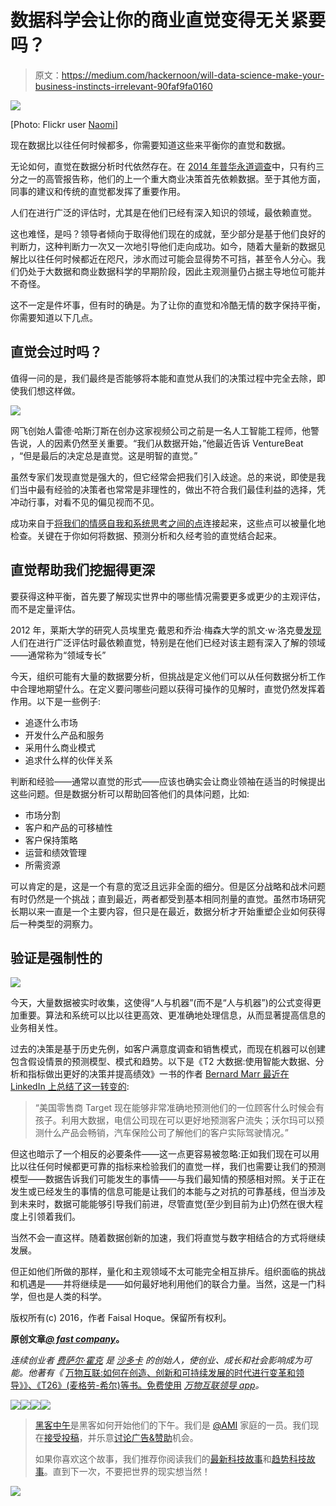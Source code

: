 # 数据科学会让你的商业直觉变得无关紧要吗？

> 原文：<https://medium.com/hackernoon/will-data-science-make-your-business-instincts-irrelevant-90faf9fa0160>

![](img/f4236f412c7b1c93415b0de6d747e3eb.png)

[Photo: Flickr user [Naomi](https://www.flickr.com/photos/mariko1/14099026784/)]

现在数据比以往任何时候都多，你需要知道这些来平衡你的直觉和数据。

无论如何，直觉在数据分析时代依然存在。在 [2014 年普华永道调查](http://www.forbes.com/sites/gilpress/2014/09/10/new-surveys-on-big-data-big-decisions-analysis-and-intuition/#50fc323f7739)中，只有约三分之一的高管报告称，他们的上一个重大商业决策首先依赖数据。至于其他方面，同事的建议和传统的直觉都发挥了重要作用。

人们在进行广泛的评估时，尤其是在他们已经有深入知识的领域，最依赖直觉。

这也难怪，是吗？领导者倾向于取得他们现在的成就，至少部分是基于他们良好的判断力，这种判断力一次又一次地引导他们走向成功。如今，随着大量新的数据见解比以往任何时候都近在咫尺，涉水而过可能会显得势不可挡，甚至令人分心。我们仍处于大数据和商业数据科学的早期阶段，因此主观测量仍占据主导地位可能并不奇怪。

这不一定是件坏事，但有时的确是。为了让你的直觉和冷酷无情的数字保持平衡，你需要知道以下几点。

## 直觉会过时吗？

值得一问的是，我们最终是否能够将本能和直觉从我们的决策过程中完全去除，即使我们想这样做。

![](img/044725cea9ee052ade25a7a662b0e436.png)

网飞创始人雷德·哈斯汀斯在创办这家视频公司之前是一名人工智能工程师，他警告说，人的因素仍然至关重要。“我们从数据开始，”他最近告诉 VentureBeat ，“但是最后的决定总是直觉。这是明智的直觉。”

虽然专家们发现直觉是强大的，但它经常会把我们引入歧途。总的来说，即使是我们当中最有经验的决策者也常常是非理性的，做出不符合我们最佳利益的选择，凭冲动行事，对看不见的偏见视而不见。

成功来自于[将我们的情感自我和系统思考之间的点](http://www.fastcompany.com/3028086/leadership-now/how-to-map-out-your-decision-making)连接起来，这些点可以被量化地检查。关键在于你如何将数据、预测分析和久经考验的直觉结合起来。

## 直觉帮助我们挖掘得更深

要获得这种平衡，首先要了解现实世界中的哪些情况需要更多或更少的主观评估，而不是定量评估。

2012 年，莱斯大学的研究人员埃里克·戴恩和乔治·梅森大学的凯文·w·洛克曼[发现](https://www.sciencedaily.com/releases/2012/12/121220144155.htm)人们在进行广泛评估时最依赖直觉，特别是在他们已经对该主题有深入了解的领域——通常称为“领域专长”

今天，组织可能有大量的数据要分析，但挑战是定义他们可以从任何数据分析工作中合理地期望什么。在定义要问哪些问题以获得可操作的见解时，直觉仍然发挥着作用。以下是一些例子:

*   追逐什么市场
*   开发什么产品和服务
*   采用什么商业模式
*   追求什么样的伙伴关系

判断和经验——通常以直觉的形式——应该也确实会让商业领袖在适当的时候提出这些问题。但是数据分析可以帮助回答他们的具体问题，比如:

*   市场分割
*   客户和产品的可移植性
*   客户保持策略
*   运营和绩效管理
*   所需资源

可以肯定的是，这是一个有意的宽泛且远非全面的细分。但是区分战略和战术问题有时仍然是一个挑战；直到最近，两者都受到基本相同剂量的直觉。虽然市场研究长期以来一直是一个主要内容，但只是在最近，数据分析才开始重塑企业如何获得后一种类型的洞察力。

## 验证是强制性的

![](img/838fc3cc711e1ec3ef5cd55924f12b6e.png)

今天，大量数据被实时收集，这使得“人与机器”(而不是“人与机器”)的公式变得更加重要。算法和系统可以比以往更高效、更准确地处理信息，从而显著提高信息的业务相关性。

过去的决策是基于历史先例，如客户满意度调查和销售模式，而现在机器可以创建包含假设情景的预测模型、模式和趋势。以下是《T2 大数据:使用智能大数据、分析和指标做出更好的决策并提高绩效》一书的作者 [Bernard Marr 最近在 LinkedIn 上总结了这一转变的](https://www.linkedin.com/pulse/20131113065157-64875646-the-awesome-ways-big-data-is-used-today-to-change-our-world):

> “美国零售商 Target 现在能够非常准确地预测他们的一位顾客什么时候会有孩子。利用大数据，电信公司现在可以更好地预测客户流失；沃尔玛可以预测什么产品会畅销，汽车保险公司了解他们的客户实际驾驶情况。”

但这也暗示了一个相反的必要条件——这一点更容易被忽略:正如我们现在可以用比以往任何时候都更可靠的指标来检验我们的直觉一样，我们也需要让我们的预测模型——数据告诉我们可能发生的事情——与我们最知情的预感相对照。关于正在发生或已经发生的事情的信息可能是让我们的本能与之对抗的可靠基线，但当涉及到未来时，数据可能能够引导我们前进，尽管直觉(至少到目前为止)仍然在很大程度上引领着我们。

当然不会一直这样。随着数据创新的加速，我们将直觉与数字相结合的方式将继续发展。

但正如他们所做的那样，量化和主观领域不太可能完全相互排斥。组织面临的挑战和机遇是——并将继续是——如何最好地利用他们的联合力量。当然，这是一门科学，但也是人类的科学。

版权所有(c) 2016，作者 Faisal Hoque。保留所有权利。

**原创文章**[***@ fast company***](http://www.fastcompany.com/3060675/how-to-keep-your-business-instincts-relevant-as-data-science-evolves)**。**

*连续创业者* [*费萨尔·霍克*](http://www.fastcompany.com/user/faisal-hoque) *是* [*沙多卡*](http://www.shadoka.com/) *的创始人，使创业、成长和社会影响成为可能。他著有《* [万物互联:如何在创造、创新和可持续发展的时代进行变革和领导》》、《T26》(麦格劳-希尔)等书。免费使用](http://everythingconnectsthebook.com/) [*万物互联领导 app*](http://app.everythingconnectsthebook.com/login.php)*。*

![](img/c31c04a26b23a306c21f1ee31c775b06.png)[![](img/50ef4044ecd4e250b5d50f368b775d38.png)](http://bit.ly/HackernoonFB)[![](img/979d9a46439d5aebbdcdca574e21dc81.png)](https://goo.gl/k7XYbx)[![](img/2930ba6bd2c12218fdbbf7e02c8746ff.png)](https://goo.gl/4ofytp)

> [黑客中午](http://bit.ly/Hackernoon)是黑客如何开始他们的下午。我们是 [@AMI](http://bit.ly/atAMIatAMI) 家庭的一员。我们现在[接受投稿](http://bit.ly/hackernoonsubmission)，并乐意[讨论广告&赞助](mailto:partners@amipublications.com)机会。
> 
> 如果你喜欢这个故事，我们推荐你阅读我们的[最新科技故事](http://bit.ly/hackernoonlatestt)和[趋势科技故事](https://hackernoon.com/trending)。直到下一次，不要把世界的现实想当然！

[![](img/be0ca55ba73a573dce11effb2ee80d56.png)](https://goo.gl/Ahtev1)